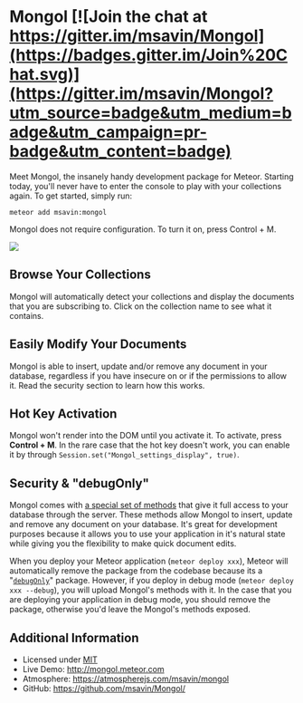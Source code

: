 

Mongol [![Join the chat at https://gitter.im/msavin/Mongol](https://badges.gitter.im/Join%20Chat.svg)](https://gitter.im/msavin/Mongol?utm_source=badge&utm_medium=badge&utm_campaign=pr-badge&utm_content=badge)
==================

Meet Mongol, the insanely handy development package for Meteor. Starting today, you'll never have to enter the console to play with your collections again. To get started, simply run:

	meteor add msavin:mongol

Mongol does not require configuration. To turn it on, press Control + M.

<a href="http://mongol.meteor.com"><img src="https://raw.githubusercontent.com/msavin/Mongol/master/public/video/gif.gif"></a>


Browse Your Collections
-----------------------
Mongol will automatically detect your collections and display the documents that you are subscribing to. Click on the collection name to see what it contains.


Easily Modify Your Documents
----------------------------

Mongol is able to insert, update and/or remove any document in your database, regardless if you have insecure on or if the permissions to allow it. Read the security section to learn how this works. 


Hot Key Activation
------------------
Mongol won't render into the DOM until you activate it. To activate, press <strong>Control + M</strong>. In the rare case that the hot key doesn't work, you can enable it by through `Session.set("Mongol_settings_display", true)`.


Security & "debugOnly"
-----------------------
Mongol comes with <a href="https://github.com/msavin/Mongol/blob/master/packages/msavin:mongol/server/methods.js"> a special set of methods</a> that give it full access to your database through the server. These methods allow Mongol to insert, update and remove any document on your database. It's great for development purposes because it allows you to use your application in it's natural state while giving you the flexibility to make quick document edits.

When you deploy your Meteor application (`meteor deploy xxx`), Meteor will automatically remove the package from the codebase because its a "<a href="https://www.meteor.com/blog/2014/10/13/meteor-094-mobile-and-testing">`debugOnly`</a>" package. However, if you deploy in debug mode (`meteor deploy xxx --debug`), you will upload Mongol's methods with it. In the case that you are deploying your application in debug mode, you should remove the package, otherwise you'd leave the Mongol's methods exposed.


Additional Information
----------------------
 - Licensed under <a href="https://github.com/msavin/Mongol/blob/master/LICENSE.md">MIT</a>
 - Live Demo: http://mongol.meteor.com
 - Atmosphere: https://atmospherejs.com/msavin/mongol
 - GitHub: https://github.com/msavin/Mongol/